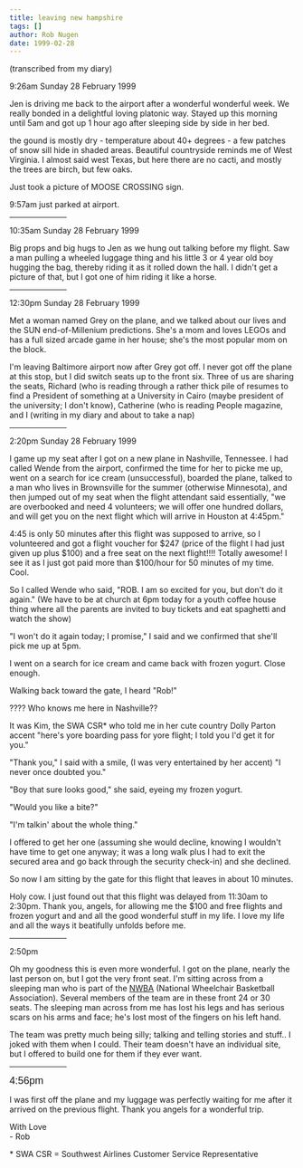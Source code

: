 ```yaml
---
title: leaving new hampshire
tags: []
author: Rob Nugen
date: 1999-02-28
---
```


<p class=note>(transcribed from my diary)</p>
<p class=date>9:26am Sunday 28 February 1999</p>

<p>Jen is driving me back to the airport after a wonderful wonderful week. We really bonded in a delightful loving platonic way. Stayed up this morning until 5am and got up 1 hour ago after sleeping side by side in her bed.

<p>the gound is mostly dry - temperature about 40+ degrees - a few patches of snow sill hide in shaded areas. Beautiful countryside reminds me of West Virginia.  I almost said west Texas, but here there are no cacti, and mostly the trees are birch, but few oaks.

<p>Just took a picture of MOOSE CROSSING sign.

<p>9:57am just parked at airport.

<p><hr width="20%" align="left">

<p class=date>10:35am Sunday 28 February 1999</p>

<p>Big props and big hugs to Jen as we hung out talking before my flight. Saw a man pulling a wheeled luggage thing and his little 3 or 4 year old boy hugging the bag, thereby riding it as it rolled down the hall.  I didn't get a picture of that, but I got one of him riding it like a horse.

<p><hr width="20%" align="left">

<p class=date>12:30pm Sunday 28 February 1999</p>

<p>Met a woman named Grey on the plane, and we talked about our lives and the SUN end-of-Millenium predictions. She's a mom and loves LEGOs and has a full sized arcade game in her house; she's the most popular mom on the block.

<p>I'm leaving Baltimore airport now after Grey got off.  I never got off the plane at this stop, but I did switch seats up to the front six.  Three of us are sharing the seats, Richard (who is reading through a rather thick pile of resumes to find a President of something at a University in Cairo (maybe president of the university; I don't know), Catherine (who is reading People magazine, and I (writing in my diary and about to take a nap)

<p><hr width="20%" align="left">

<p class=date>2:20pm Sunday 28 February 1999</p>

<p>I game up my seat after I got on a new plane in Nashville, Tennessee. I had called Wende from the airport, confirmed the time for her to picke me up, went on a search for ice cream (unsuccessful), boarded the plane, talked to a man who lives in Brownsville for the summer (otherwise Minnesota), and then jumped out of my seat when the flight attendant said essentially, "we are overbooked and need 4 volunteers; we will offer one hundred dollars, and will get you on the next flight which will arrive in Houston at 4:45pm."

<p>4:45 is only 50 minutes after this flight was supposed to arrive, so I volunteered and got a flight voucher for $247 (price of the flight I had just given up plus $100) and a free seat on the next flight!!!!  Totally awesome!  I see it as I just got paid more than $100/hour for 50 minutes of my time. Cool.

<p>So I called Wende who said, "ROB. I am so excited for you, but don't do it again."  (We have to be at church at 6pm today for a youth coffee house thing where all the parents are invited to buy tickets and eat spaghetti and watch the show)

<p>"I won't do it again today; I promise," I said and we confirmed that she'll pick me up at 5pm.

<p>I went on a search for ice cream and came back with frozen yogurt. Close enough. 

<p>Walking back toward the gate, I heard "Rob!"

<p>???? Who knows me here in Nashville??

<p>It was Kim, the SWA CSR* who told me in her cute country Dolly Parton accent "here's yore boarding pass for yore flight; I told you I'd get it for you."

<p>"Thank you," I said with a smile, (I was very entertained by her accent) "I never once doubted you."

<p>"Boy that sure looks good," she said, eyeing my frozen yogurt.

<p>"Would you like a bite?"

<p>"I'm talkin' about the whole thing."

<p>I offered to get her one (assuming she would decline, knowing I wouldn't have time to get one anyway; it was a long walk plus I had to exit the secured area and go back through the security check-in) and she declined.

<p>So now I am sitting by the gate for this flight that leaves in about 10 minutes.

<p>Holy cow. I just found out that this flight was delayed from 11:30am to 2:30pm. Thank you, angels, for allowing me the $100 and free flights and frozen yogurt and and all the good wonderful stuff in my life.  I love my life and all the ways it beatifully unfolds before me.

<p><hr width="20%" align="left">

<p class=date>2:50pm</p>

<p>Oh my goodness this is even more wonderful. I got on the plane, nearly the last person on, but I got the very front seat. I'm sitting across from a sleeping man who is part of the <a href="http://www.nwba.org">NWBA</a> (National Wheelchair Basketball Association). Several members of the team are in these front 24 or 30 seats. The sleeping man across from me has lost his legs and has serious scars on his arms and face; he's lost most of the fingers on his left hand.

<p>The team was pretty much being silly; talking and telling stories and stuff.. I joked with them when I could. Their team doesn't have an individual site, but I offered to build one for them if they ever want.

<p><hr width="20%" align="left">

<p><font size="+1" face="arial">4:56pm</font>

<p>I was first off the plane and my luggage was perfectly waiting for me after it arrived on the previous flight. Thank you angels for a wonderful trip.

<p>With Love
<br>- Rob

<p>* SWA CSR = Southwest Airlines Customer Service Representative
